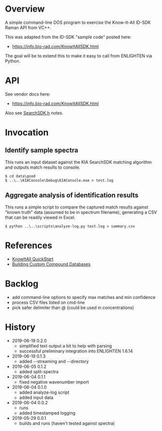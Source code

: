 # Overview

A simple command-line DOS program to exercise the Know-It-All ID-SDK Raman API from VC++.

This was adapted from the ID-SDK "sample code" posted here:

- https://info.bio-rad.com/KnowItAllSDK.html

The goal will be to extend this to make it easy to call from ENLIGHTEN via Python.

# API

See vendor docs here:

- https://info.bio-rad.com/KnowItAllSDK.html

Also see [SearchSDK.h](KIAConsole/SearchSDK.h) notes.

# Invocation

## Identify sample spectra

This runs an input dataset against the KIA SearchSDK matching algorithm and
outputs match results to console.

    $ cd data\good
    $ ..\..\KIAConsole\Debug\KIAConsole.exe > test.log

## Aggregate analysis of identification results

This runs a simple script to compare the captured match results against "known 
truth" data (assumed to be in spectrum filename), generating a CSV that can be 
readily viewed in Excel.

    $ python ..\..\scripts\analyze-log.py test.log > summary.csv

# References

- [KnowItAll QuickStart](http://www.bio-rad.com/webroot/web/pdf/spectroscopy/global/english/literature/docs/280076-KnowItAll_Quick_Start_Guide_English.pdf)
- [Building Custom Compound Databases](https://www.youtube.com/watch?v=rZ7ZhyrOLEg)

# Backlog

- add command-line options to specify max matches and min confidence
- process CSV files listed on cmd-line
- pick safer delimiter than @ (could be used in concentrations)

# History

- 2019-06-19 0.2.0
    - simplified text output a bit to help with parsing
    - successful preliminary integration into ENLIGHTEN 1.6.14
- 2019-06-19 0.1.3
    - added --streaming and --directory
- 2019-06-05 0.1.2
    - added split-spectra
- 2019-06-04 0.1.1
    - fixed negative wavenumber import
- 2019-06-04 0.1.0
    - added analyze-log script
    - added input data
- 2019-06-04 0.0.2
    - runs
    - added timestamped logging
- 2019-05-29 0.0.1
    - builds and runs (haven't tested against spectra)
